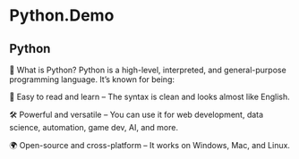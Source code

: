 # Python.Demo
Python 
-------------------------------------------------------
🐍 What is Python?
Python is a high-level, interpreted, and general-purpose programming language. It’s known for being:

🧠 Easy to read and learn – The syntax is clean and looks almost like English.

🛠️ Powerful and versatile – You can use it for web development, data science, automation, game dev, AI, and more.

🌍 Open-source and cross-platform – It works on Windows, Mac, and Linux.
